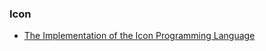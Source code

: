 ### Icon

* [The Implementation of the Icon Programming Language](http://www.cs.arizona.edu/icon/ibsale.htm)
